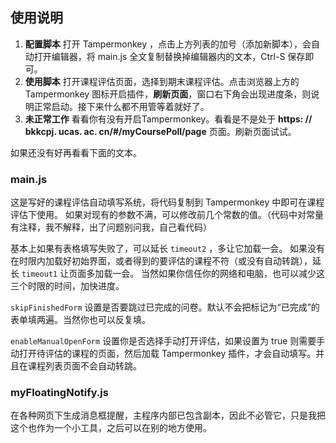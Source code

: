 ## 使用说明

1. **配置脚本**
打开 Tampermonkey ，点击上方列表的加号（添加新脚本），会自动打开编辑器，将 main.js 全文复制替换掉编辑器内的文本，Ctrl-S 保存即可。
2. **使用脚本**
打开课程评估页面，选择到期末课程评估。点击浏览器上方的 Tampermonkey 图标开启插件，**刷新页面**，窗口右下角会出现进度条，则说明正常启动。接下来什么都不用管等着就好了。
3. **未正常工作**
看看你有没有开启Tampermonkey。看看是不是处于 **https: // bkkcpj. ucas. ac. cn/#/myCoursePoll/page** 页面。刷新页面试试。

如果还没有好再看看下面的文本。

### main.js

这是写好的课程评估自动填写系统，将代码复制到 Tampermonkey 中即可在课程评估下使用。
如果对现有的参数不满，可以修改前几个常数的值。（代码中对常量有注释，我不解释，出了问题别问我，自己看代码）

基本上如果有表格填写失败了，可以延长 `timeout2` ，多让它加载一会。
如果没有在时限内加载好初始界面，或者得到的要评估的课程不符（或没有自动转跳），延长 `timeout1` 让页面多加载一会。
当然如果你信任你的网络和电脑，也可以减少这三个时限的时间，加快进度。

`skipFinishedForm` 设置是否要跳过已完成的问卷。默认不会把标记为“已完成”的表单填两遍。当然你也可以反复填。

`enableManualOpenForm` 设置你是否选择手动打开评估，如果设置为 true 则需要手动打开待评估的课程的页面，然后加载 Tampermonkey 插件，才会自动填写。并且在课程列表页面不会自动转跳。

### myFloatingNotify.js

在各种网页下生成消息框提醒，主程序内部已包含副本，因此不必管它，只是我把这个也作为一个小工具，之后可以在别的地方使用。
